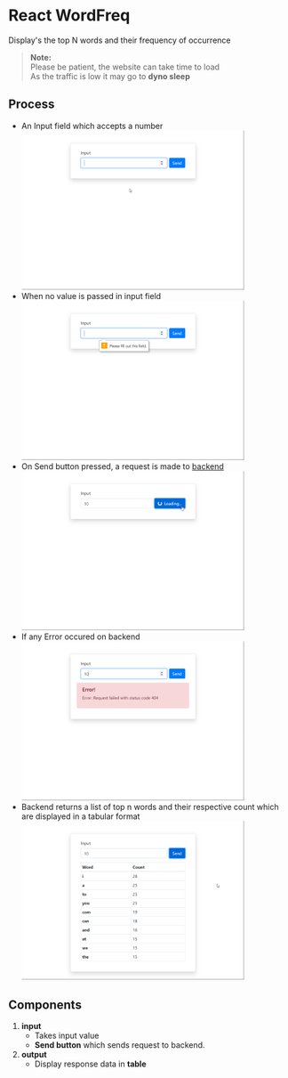 # React WordFreq

Display's the top N words and their frequency of occurrence  

> **Note:**  
> Please be patient, the website can take time to load  
> As the traffic is low it may go to **dyno sleep**  

## Process

- An Input field which accepts a number  
    <img src="./Screenshots/input.png" alt="Input" width="400"/>
- When no value is passed in input field  
    <img src="./Screenshots/input_when_no_val.png" alt="input_when_no_val" width="400"/>  
- On Send button pressed, a request is made to [backend](https://github.com/SutharMukesh/ttt-wordfreq-api)  
    <img src="./Screenshots/input_req_send.png" alt="input_req_send" width="400"/>  
- If any Error occured on backend  
    <img src="./Screenshots/when_backend_error.png" alt="when_backend_error" width="400"/>  
- Backend returns a list of top n words and their respective count which are displayed in a tabular format  
    <img src="./Screenshots/output_table.png" alt="output_table" width="400"/>

## Components

1. **input**
   - Takes input value
   - **Send button** which sends request to backend.
2. **output**
   - Display response data in **table**
